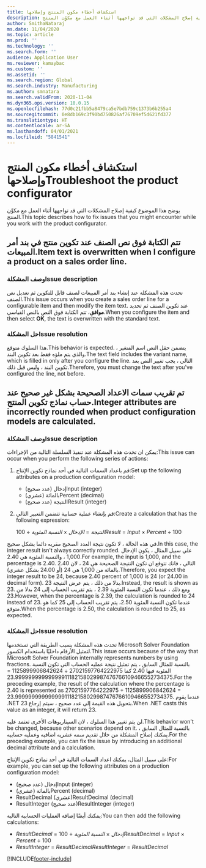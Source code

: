```yaml
---
title: استكشاف أخطاء مكون المنتج وإصلاحها
description: يوضح هذا الموضوع كيفية إصلاح المشكلات التي قد تواجهها أثناء العمل مع مكوِّن المنتج.
author: SmithaNataraj
ms.date: 11/04/2020
ms.topic: article
ms.prod: ''
ms.technology: ''
ms.search.form: ''
audience: Application User
ms.reviewer: kamaybac
ms.custom: ''
ms.assetid: ''
ms.search.region: Global
ms.search.industry: Manufacturing
ms.author: smnatara
ms.search.validFrom: 2020-11-04
ms.dyn365.ops.version: 10.0.15
ms.openlocfilehash: 77d0c21fbb5a8479ca5e7bdb759c1373b6b255a4
ms.sourcegitcommit: 0e8db169c3f90bd750826af76709ef5d621fd377
ms.translationtype: HT
ms.contentlocale: ar-SA
ms.lasthandoff: 04/01/2021
ms.locfileid: "5841541"
---
```

# <a name="troubleshoot-the-product-configurator"></a><span data-ttu-id="f22e3-103">استكشاف أخطاء مكون المنتج وإصلاحها</span><span class="sxs-lookup"><span data-stu-id="f22e3-103">Troubleshoot the product configurator</span></span>

<span data-ttu-id="f22e3-104">يوضح هذا الموضوع كيفية إصلاح المشكلات التي قد تواجهها أثناء العمل مع مكوِّن المنتج.</span><span class="sxs-lookup"><span data-stu-id="f22e3-104">This topic describes how to fix issues that you might encounter while you work with the product configurator.</span></span>

## <a name="item-text-is-overwritten-when-i-configure-a-product-on-a-sales-order-line"></a><span data-ttu-id="f22e3-105">تتم الكتابة فوق نص الصنف عند تكوين منتج في بند أمر المبيعات.</span><span class="sxs-lookup"><span data-stu-id="f22e3-105">Item text is overwritten when I configure a product on a sales order line.</span></span>

### <a name="issue-description"></a><span data-ttu-id="f22e3-106">وصف المشكلة</span><span class="sxs-lookup"><span data-stu-id="f22e3-106">Issue description</span></span>

<span data-ttu-id="f22e3-107">تحدث هذه المشكلة عند إنشاء بند أمر المبيعات لصنف قابل للتكوين ثم تعديل نص الصنف.</span><span class="sxs-lookup"><span data-stu-id="f22e3-107">This issue occurs when you create a sales order line for a configurable item and then modify the item text.</span></span> <span data-ttu-id="f22e3-108">عند تكوين الصنف ثم تحديد **موافق**، تتم الكتابة فوق النص بالنص القياسي.</span><span class="sxs-lookup"><span data-stu-id="f22e3-108">When you configure the item and then select **OK**, the text is overwritten with the standard text.</span></span>

### <a name="issue-resolution"></a><span data-ttu-id="f22e3-109">حل المشكلة</span><span class="sxs-lookup"><span data-stu-id="f22e3-109">Issue resolution</span></span>

<span data-ttu-id="f22e3-110">هذا السلوك متوقع.</span><span class="sxs-lookup"><span data-stu-id="f22e3-110">This behavior is expected.</span></span> <span data-ttu-id="f22e3-111">يتضمن حقل النص اسم المتغير ، والذي يتم ملؤه فقط بعد تكوين البند.</span><span class="sxs-lookup"><span data-stu-id="f22e3-111">The text field includes the variant name, which is filled in only after you configure the line.</span></span> <span data-ttu-id="f22e3-112">التالي ، يجب تغيير النص بعد تكوين البند ، وليس قبل ذلك.</span><span class="sxs-lookup"><span data-stu-id="f22e3-112">Therefore, you must change the text after you've configured the line, not before.</span></span>

## <a name="integer-attributes-are-incorrectly-rounded-when-product-configuration-models-are-calculated"></a><span data-ttu-id="f22e3-113">تم تقريب سمات الاعداد الصحيحة بشكل غير صحيح عند حساب نماذج تكوين المنتج.</span><span class="sxs-lookup"><span data-stu-id="f22e3-113">Integer attributes are incorrectly rounded when product configuration models are calculated.</span></span>

### <a name="issue-description"></a><span data-ttu-id="f22e3-114">وصف المشكلة</span><span class="sxs-lookup"><span data-stu-id="f22e3-114">Issue description</span></span>

<span data-ttu-id="f22e3-115">يمكن ان تحدث هذه المشكلة عند تنفيذ السلسلة التالية من الإجراءات:</span><span class="sxs-lookup"><span data-stu-id="f22e3-115">This issue can occur when you perform the following series of actions:</span></span>

1. <span data-ttu-id="f22e3-116">قم باعداد السمات التالية في أحد نماذج تكوين الإنتاج:</span><span class="sxs-lookup"><span data-stu-id="f22e3-116">Set up the following attributes on a production configuration model:</span></span>

    - <span data-ttu-id="f22e3-117">إدخال (عدد صحيح)</span><span class="sxs-lookup"><span data-stu-id="f22e3-117">Input (integer)</span></span>
    - <span data-ttu-id="f22e3-118">بالمائة (عشري)</span><span class="sxs-lookup"><span data-stu-id="f22e3-118">Percent (decimal)</span></span>
    - <span data-ttu-id="f22e3-119">النتيجة (عدد صحيح)</span><span class="sxs-lookup"><span data-stu-id="f22e3-119">Result (integer)</span></span>

2. <span data-ttu-id="f22e3-120">قم بإنشاء عملية حسابية تتضمن التعبير التالي:</span><span class="sxs-lookup"><span data-stu-id="f22e3-120">Create a calculation that has the following expression:</span></span>

    <span data-ttu-id="f22e3-121">*النتيجة* = *الإدخال* × *النسبة المئوية* ÷ 100</span><span class="sxs-lookup"><span data-stu-id="f22e3-121">*Result* = *Input* × *Percent* ÷ 100</span></span>

<span data-ttu-id="f22e3-122">في هذه الحالة ، لا تكون نتيجة العدد الصحيح مقربه دائما بشكل صحيح.</span><span class="sxs-lookup"><span data-stu-id="f22e3-122">In this case, the integer result isn't always correctly rounded.</span></span> <span data-ttu-id="f22e3-123">علي سبيل المثال ، يكون الإدخال 1,000 ، والنسبة المئوية هي 2.40.</span><span class="sxs-lookup"><span data-stu-id="f22e3-123">For example, the input is 1,000, and the percentage is 2.40.</span></span> <span data-ttu-id="f22e3-124">التالي ، فانك تتوقع ان تكون النتيجة الصحيحة هي 24 ، لان 2.40 بالمائة من 1,000 هي 24 (أو 24.00 بشكل عشري).</span><span class="sxs-lookup"><span data-stu-id="f22e3-124">Therefore, you expect the integer result to be 24, because 2.40 percent of 1,000 is 24 (or 24.00 in decimal form).</span></span> <span data-ttu-id="f22e3-125">بدلا من ذلك ، يتم عرض النتيجة 23.</span><span class="sxs-lookup"><span data-stu-id="f22e3-125">Instead, the result is shown as 23.</span></span> <span data-ttu-id="f22e3-126">ومع ذلك ، عندما تكون النسبة المئوية 2.39 ، يتم تقريب الحساب إلى 24 بدلا من 23.</span><span class="sxs-lookup"><span data-stu-id="f22e3-126">However, when the percentage is 2.39, the calculation is rounded to 24 instead of 23.</span></span> <span data-ttu-id="f22e3-127">عندما تكون النسبة المئوية 2.50، يتم تقريب الحساب إلى 25 كما هو متوقع.</span><span class="sxs-lookup"><span data-stu-id="f22e3-127">When the percentage is 2.50, the calculation is rounded to 25, as expected.</span></span>

### <a name="issue-resolution"></a><span data-ttu-id="f22e3-128">حل المشكلة</span><span class="sxs-lookup"><span data-stu-id="f22e3-128">Issue resolution</span></span>

<span data-ttu-id="f22e3-129">تحدث هذه المشكلة بسبب الطريقة التي تستخدمها Microsoft Solver Foundation لتمثيل الأرقام داخليًا باستخدام الكسور.</span><span class="sxs-lookup"><span data-stu-id="f22e3-129">This issue occurs because of the way that Microsoft Solver Foundation internally represents numbers by using fractions.</span></span> <span data-ttu-id="f22e3-130">بالنسبة للمثال السابق ، يتم تمثيل نتيجة عمليه الحساب التي تكون النسبة المئوية فيها 2.40 كما 27021597764222975 ÷ 1125899906842624 = 23.99999999999999911182158029987476766109466552734375.</span><span class="sxs-lookup"><span data-stu-id="f22e3-130">For the preceding example, the result of the calculation where the percentage is 2.40 is represented as 27021597764222975 ÷ 1125899906842624 = 23.99999999999999911182158029987476766109466552734375.</span></span> <span data-ttu-id="f22e3-131">عندما يقوم .NET بتحويل هذه القيمة إلى عدد صحيح ، سيتم إرجاع 23.</span><span class="sxs-lookup"><span data-stu-id="f22e3-131">When .NET casts this value as an integer, it will return 23.</span></span>

<span data-ttu-id="f22e3-132">لن يتم تغيير هذا السلوك ، لان السيناريوهات الأخرى تعتمد عليه.</span><span class="sxs-lookup"><span data-stu-id="f22e3-132">This behavior won't be changed, because other scenarios depend on it.</span></span> <span data-ttu-id="f22e3-133">بالنسبة للمثال السابق ، يمكنك إصلاح المشكلة من خلال تقديم سمه عشريه اضافيه وعمليه حسابيه.</span><span class="sxs-lookup"><span data-stu-id="f22e3-133">For the preceding example, you can fix the issue by introducing an additional decimal attribute and a calculation.</span></span>

<span data-ttu-id="f22e3-134">على سبيل المثال، يمكنك اعداد السمات التالية في أحد نماذج تكوين الإنتاج:</span><span class="sxs-lookup"><span data-stu-id="f22e3-134">For example, you can set up the following attributes on a production configuration model:</span></span>

- <span data-ttu-id="f22e3-135">إدخال (عدد صحيح)</span><span class="sxs-lookup"><span data-stu-id="f22e3-135">Input (integer)</span></span>
- <span data-ttu-id="f22e3-136">بالمائة (عشري)</span><span class="sxs-lookup"><span data-stu-id="f22e3-136">Percent (decimal)</span></span>
- <span data-ttu-id="f22e3-137">ResultDecimal (عشري)</span><span class="sxs-lookup"><span data-stu-id="f22e3-137">ResultDecimal (decimal)</span></span>
- <span data-ttu-id="f22e3-138">ResultInteger (عدد صحيح)</span><span class="sxs-lookup"><span data-stu-id="f22e3-138">ResultInteger (integer)</span></span>

<span data-ttu-id="f22e3-139">يمكنك أيضًا إضافة العمليات الحسابية التالية:</span><span class="sxs-lookup"><span data-stu-id="f22e3-139">You can then add the following calculations:</span></span>

- <span data-ttu-id="f22e3-140">*ResultDecimal* = *إدخال* × *النسبة المئوية* ÷ 100</span><span class="sxs-lookup"><span data-stu-id="f22e3-140">*ResultDecimal* = *Input* × *Percent* ÷ 100</span></span>
- <span data-ttu-id="f22e3-141">*ResultInteger* = *ResultDecimal*</span><span class="sxs-lookup"><span data-stu-id="f22e3-141">*ResultInteger* = *ResultDecimal*</span></span>


[!INCLUDE[footer-include](../../includes/footer-banner.md)]